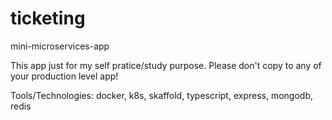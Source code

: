 ﻿# ticketing

mini-microservices-app

This app just for my self pratice/study purpose. Please don't copy to any of your production level app!

Tools/Technologies:
  docker, k8s, skaffold, typescript, express, mongodb, redis
